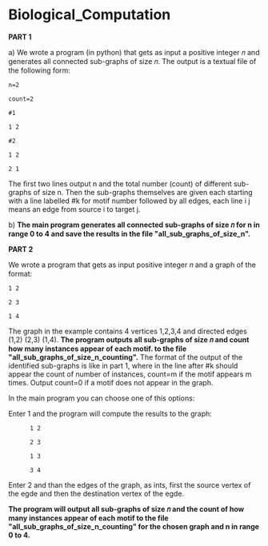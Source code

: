 # Biological_Computation

**PART 1**

a) We wrote a program (in python) that gets as input a positive integer 𝑛 and generates all connected sub-graphs of size 𝑛.
The output is a textual file of the following form:

    n=2 
    
    count=2   
    
    #1   
    
    1 2  
    
    #2
    
    1 2
    
    2 1
    
The first two lines output n and the total number (count) of different sub-graphs of size n.
Then the sub-graphs themselves are given each starting with a line labelled #k for motif number followed by all edges,
each line i j means an edge from source i to target j.

b) **The main program generates all connected sub-graphs of size 𝑛 for n in range 0 to 4 and save the results in the file "all_sub_graphs_of_size_n".**



**PART 2**

We wrote a program that gets as input positive integer 𝑛 and a graph of the format:

    1 2
    
    2 3
    
    1 4
    
The graph in the example contains 4 vertices 1,2,3,4 and directed edges (1,2) (2,3) (1,4).
**The program outputs all sub-graphs of size 𝑛 and count how many instances appear of each motif. to the file "all_sub_graphs_of_size_n_counting".**
The format of the output of the identified sub-graphs is like in part 1,
where in the line after #k should appear the count of number of instances, 
count=m if the motif appears m times. 
Output count=0 if a motif does not appear in the graph.

In the main program you can choose one of this options:

  Enter 1 and the program will compute the results to the graph:
  
          1 2
          
          2 3
          
          1 3
          
          3 4
          
        
  Enter 2 and than the edges of the graph, as ints, first the source vertex of the egde and then the destination vertex of the egde. 
  
**The program will output all sub-graphs of size 𝑛 and the count of  how many instances appear of each motif to the file "all_sub_graphs_of_size_n_counting"
for the chosen graph and n in range 0 to 4.**

